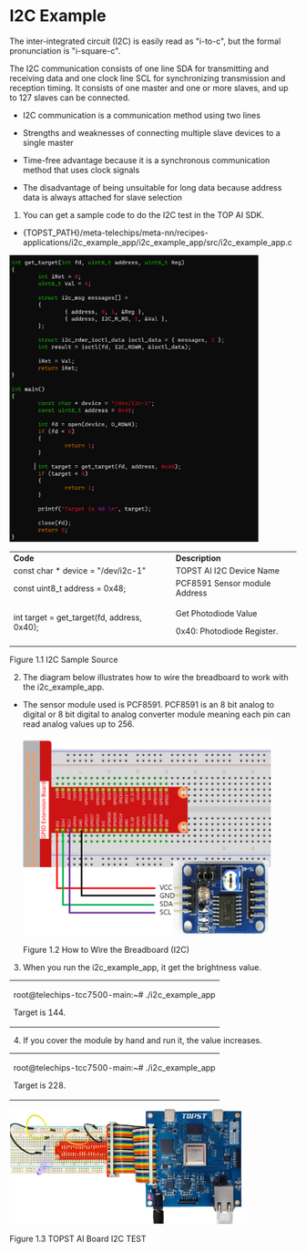 ﻿# I2C Example

The inter-integrated circuit (I2C) is easily read as "i-to-c", but the
formal pronunciation is "i-square-c".

The I2C communication consists of one line SDA for transmitting and
receiving data and one clock line SCL for synchronizing transmission and
reception timing. It consists of one master and one or more slaves, and
up to 127 slaves can be connected.

- I2C communication is a communication method using two lines

- Strengths and weaknesses of connecting multiple slave devices to a
  single master

<!-- -->

- Time-free advantage because it is a synchronous communication method
  that uses clock signals

- The disadvantage of being unsuitable for long data because address
  data is always attached for slave selection

1.  You can get a sample code to do the I2C test in the TOP AI SDK.

- {TOPST_PATH}/meta-telechips/meta-nn/recipes-applications/i2c_example_app/i2c_example_app/src/i2c_example_app.c

<img src="https://github.com/topst-development/Documentation/blob/main/TOPST-AI/Software/media/2. I2C.image1.png"
style="width:4.54861in;height:5.23958in"
alt="텍스트, 스크린샷, 소프트웨어이(가) 표시된 사진 자동 생성된 설명" />

<table>
<colgroup>
<col style="width: 56%" />
<col style="width: 43%" />
</colgroup>
<tbody>
<tr class="odd">
<td><strong>Code</strong></td>
<td><strong>Description</strong></td>
</tr>
<tr class="even">
<td>const char * device = "/dev/i2c-1"</td>
<td>TOPST AI I2C Device Name</td>
</tr>
<tr class="odd">
<td>const uint8_t address = 0x48;</td>
<td>PCF8591 Sensor module Address</td>
</tr>
<tr class="even">
<td>int target = get_target(fd, address, 0x40);</td>
<td><p>Get Photodiode Value</p>
<p>0x40: Photodiode Register.</p></td>
</tr>
</tbody>
</table>

Figure 1.1 I2C Sample Source

2.  The diagram below illustrates how to wire the breadboard to work
    with the i2c_example_app.

- The sensor module used is PCF8591. PCF8591 is an 8 bit analog to
  digital or 8 bit digital to analog converter module meaning each pin
  can read analog values up to 256.

  <img src="https://github.com/topst-development/Documentation/blob/main/TOPST-AI/Software/media/2. I2C.image2.png"
  style="width:4.53264in;height:3.625in" />

  Figure 1.2 How to Wire the Breadboard (I2C)

3.  When you run the i2c_example_app, it get the brightness value.

<table>
<colgroup>
<col style="width: 100%" />
</colgroup>
<tbody>
<tr class="odd">
<td><p>root@telechips-tcc7500-main:~# ./i2c_example_app</p>
<p>Target is 144.</p></td>
</tr>
</tbody>
</table>

4.  If you cover the module by hand and run it, the value increases.

<table>
<colgroup>
<col style="width: 100%" />
</colgroup>
<tbody>
<tr class="odd">
<td><p>root@telechips-tcc7500-main:~# ./i2c_example_app</p>
<p>Target is 228.</p></td>
</tr>
</tbody>
</table>

<img src="https://github.com/topst-development/Documentation/blob/main/TOPST-AI/Software/media/2. I2C.image3.png"
style="width:4.2537in;height:2.11352in"
alt="회로, 전자 부품, 전자 공학, 회로 구성요소이(가) 표시된 사진 자동 생성된 설명" />

Figure 1.3 TOPST AI Board I2C TEST
